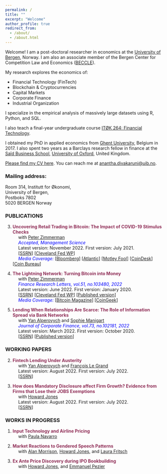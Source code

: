 ```yaml
---
permalink: /
title: ""
excerpt: "Welcome"
author_profile: true
redirect_from:
  - /about/
  - /about.html
---
```


Welcome! I am a post-doctoral researcher in economics at the [University of Bergen](https://www.uib.no/econ]), Norway. I am also an associate member of the Bergen Center for Competition Law and Economics \([BECCLE](https://beccle.no/)\).   

My research explores the economics of:

-   Financial Technology (FinTech)
-   Blockchain & Cryptocurrencies
-   Capital Markets
-   Corporate Finance
-   Industrial Organization

I specialize in the empirical analysis of massively large datasets using R, Python, and SQL.  

I also teach a final-year undergraduate course [ITØK 264: Financial Technology](https://www.uib.no/emne/IT%C3%98K264).  

I obtained my PhD in applied economics from [Ghent University](https://www.ugent.be/eb/en), Belgium in 2017. I also spent two years as a Barclays research fellow in finance at the [Saïd Business School](https://www.sbs.ox.ac.uk/), [University of Oxford](https://www.ox.ac.uk/), United Kingdom.  

[Please find my CV here](https://adivakaruni.github.io/files/cv_nov22.pdf). You can reach me at [anantha.divakaruni@uib.no](anantha.divakarun@uib.no).  

### Mailing address:  
Room 314, Institutt for Økonomi,  
University of Bergen,  
Postboks 7802  
5020 BERGEN Norway  


### PUBLICATIONS

3.  <span style="color:#8f2d56">**Uncovering Retail Trading in Bitcoin: The Impact of COVID-19 Stimulus Checks**</span>  
      with [Peter Zimmerman](https://sites.google.com/view/peter-zimmerman/)  
      <span style="color:blue">*Accepted, Management Science*</span>  
      Latest version: November 2022. First version: July 2021.  
      \[[SSRN](https://papers.ssrn.com/abstract=3888393)] \[[Cleveland Fed WP](https://www.clevelandfed.org/publications/working-paper/2021/wp-2113-impact-of-covid19-stimulus-checks-on-retail-trading-in-bitcoin)]  
      <span style="color:blue">*Media Coverage:*</span> \[[Bloomberg](https://www.bloomberg.com/news/articles/2022-08-26/bitcoin-price-drop-underscores-crypto-s-overstated-value)] \[[Atlantic](https://www.theatlantic.com/ideas/archive/2022/11/black-investors-bitcoin-cryptocurrency-crash/671750/)] \[[Motley Fool](https://www.fool.com/the-ascent/cryptocurrency/articles/did-stimulus-checks-increase-bitcoin-trading/)] \[[CoinDesk](https://www.coindesk.com/markets/2021/07/16/covid-19-stimulus-checks-fueled-modest-jump-in-bitcoin-price-last-year-cleveland-fed/)] \[[Coin Bureau](https://www.youtube.com/watch?v=9sBVMwP9uoE&ab_channel=CoinBureau)]  

2.  <span style="color:#8f2d56">**The Lightning Network: Turning Bitcoin into Money**</span>  
      with [Peter Zimmerman](https://sites.google.com/view/peter-zimmerman/)  
      <span style="color:blue">*Finance Research Letters, vol.51, no.103480, 2022*</span>  
      Latest version: June 2022. First version: January 2020.  
      \[[SSRN](https://papers.ssrn.com/abstract=4142590)] \[[Cleveland Fed WP](https://fedinprint.org/item/fedcwq/94363/original)] \[[Published version](https://www.sciencedirect.com/science/article/abs/pii/S1544612322006560)]  
      <span style="color:blue">*Media Coverage:*</span> \[[Bitcoin Magazine](https://bitcoinmagazine.com/markets/united-states-will-back-dollar-with-bitcoin)] \[[CoinGeek](https://coingeek.com/btc-lightning-network-it-still-doesnt-work-but-does-anyone-notice/)]  

1.  <span style="color:#8f2d56">**Lending When Relationships Are Scarce: The Role of Information Spread via Bank Networks**</span>  
      with [Yan Alperovych](https://em-lyon.com/en/yan-alperovych/briefly) and [Sophie Manigart](https://www.vlerick.com/en/find-faculty-and-experts/sophie-manigart/)  
      <span style="color:blue">*Journal of Corporate Finance, vol.73, no.102181, 2022*</span>  
      Latest version: March 2022. First version: October 2020.  
      \[[SSRN](https://papers.ssrn.com/abstract=3708132)] \[[Published version](https://www.sciencedirect.com/science/article/pii/S0929119922000244?casa_token=0EkAu2H-J9MAAAAA:T3qQcfL0_K6Uu1v9mbxFNbzUjFYT54LN9-cu63amkpCJYq8ZLJ7aQfC_zcTS5qp0mhpsMjrAYg)]  

### WORKING PAPERS

2.  <span style="color:#8f2d56">**Fintech Lending Under Austerity**</span>  
      with [Yan Alperovych](https://em-lyon.com/en/yan-alperovych/briefly) and [François Le Grand](https://francois-le-grand.com/)  
      Latest version: August 2022. First version: July 2022.  
      \[[SSRN](https://papers.ssrn.com/abstract=4169831)]  

1.  <span style="color:#8f2d56">**How does Mandatory Disclosure affect Firm Growth? Evidence from Firms that Lose their JOBS Exemptions**</span>  
      with [Howard Jones](https://www.sbs.ox.ac.uk/about-us/people/howard-jones)  
      Latest version: August 2022. First version: July 2022.  
      \[[SSRN](https://papers.ssrn.com/abstract=3845468)]  

### WORKS IN PROGRESS

1. <span style="color:#8f2d56">**Input Technology and Airline Pricing**</span>  
      with [Paula Navarro](https://www.nhh.no/en/employees/faculty/paula-navarro-sarmiento/)  

2. <span style="color:#8f2d56">**Market Reactions to Gendered Speech Patterns**</span>  
      with [Alan Morrison](https://www.sbs.ox.ac.uk/about-us/people/alan-morrison), [Howard Jones](https://www.sbs.ox.ac.uk/about-us/people/howard-jones), and [Laura Fritsch](https://www.sbs.ox.ac.uk/about-us/people/laura-fritsch)  

3. <span style="color:#8f2d56">**Ex Ante Price Discovery during IPO Bookbuilding**</span>  
      with [Howard Jones](https://www.sbs.ox.ac.uk/about-us/people/howard-jones), and [Emmanuel Pezier](https://www.sbs.ox.ac.uk/about-us/people/emmanuel-pezier)  
